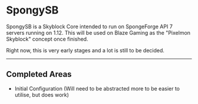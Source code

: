 # SpongySB

SpongySB is a Skyblock Core intended to run on SpongeForge API 7 servers running on 1.12. This will be used on Blaze Gaming as the "Pixelmon Skyblock" concept once finished.

Right now, this is very early stages and a lot is still to be decided. 

---
## Completed Areas

- Initial Configuration (Will need to be abstracted more to be easier to utilise, but does work)